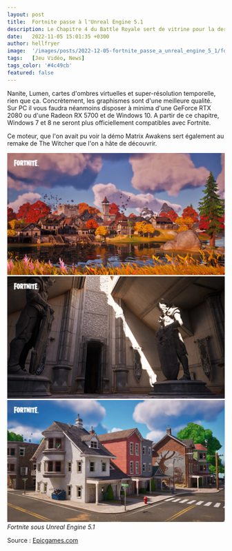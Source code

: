 ```yaml
---
layout: post
title:  Fortnite passe à l'Unreal Engine 5.1
description: Le Chapitre 4 du Battle Royale sert de vitrine pour la dernière version de l'Unreal Engine sur PS5, Xbox Series, PC et GeForce NOW.
date:   2022-11-05 15:01:35 +0300
author: hellfryer
image:  '/images/posts/2022-12-05-fortnite_passe_a_unreal_engine_5_1/fortnite-unreal-engine-5-1-screenshot-1.webp'
tags:   [Jeu Vidéo, News]
tags_color: '#4c49cb'
featured: false
---
```

Nanite, Lumen, cartes d'ombres virtuelles et super-résolution temporelle, rien que ça. Concrètement, les graphismes sont d'une meilleure qualité.  
Sur PC il vous faudra néanmoins disposer à minima d'une GeForce RTX 2080 ou d'une Radeon RX 5700 et de Windows 10. A partir de ce chapitre, Windows 7 et 8 ne seront plus officiellement compatibles avec Fortnite.  


Ce moteur, que l'on avait pu voir la démo Matrix Awakens sert également au remake de The Witcher que l'on a hâte de découvrir.

<div class="gallery-box">
  <div class="gallery">
    <img src="/images/posts/2022-12-05-fortnite_passe_a_unreal_engine_5_1/fortnite-unreal-engine-5-1-screenshot-1.webp" loading="lazy">
    <img src="/images/posts/2022-12-05-fortnite_passe_a_unreal_engine_5_1/fortnite-unreal-engine-5-1-screenshot-2.webp" loading="lazy">
    <img src="/images/posts/2022-12-05-fortnite_passe_a_unreal_engine_5_1/fortnite-unreal-engine-5-1-screenshot-3.webp" loading="lazy">
  </div>
  <em>Fortnite sous Unreal Engine 5.1</em>
</div>

Source : [Epicgames.com](https://www.epicgames.com/fortnite/fr/news/drop-into-the-next-generation-of-fortnite-battle-royale-powered-by-unreal-engine-5-1)